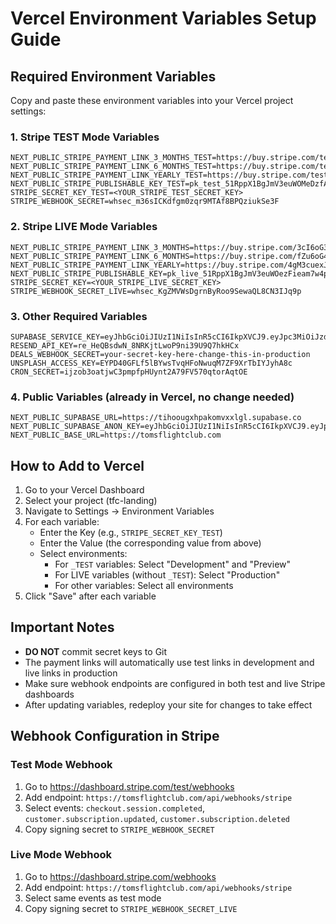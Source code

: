 # Vercel Environment Variables Setup Guide

## Required Environment Variables

Copy and paste these environment variables into your Vercel project settings:

### 1. Stripe TEST Mode Variables
```
NEXT_PUBLIC_STRIPE_PAYMENT_LINK_3_MONTHS_TEST=https://buy.stripe.com/test_3cI6oG3T599Pfr28VG5J600
NEXT_PUBLIC_STRIPE_PAYMENT_LINK_6_MONTHS_TEST=https://buy.stripe.com/test_fZu6oG4X92Lr5Qsfk45J601
NEXT_PUBLIC_STRIPE_PAYMENT_LINK_YEARLY_TEST=https://buy.stripe.com/test_4gM3cuexJ1Hn0w80pa5J602
NEXT_PUBLIC_STRIPE_PUBLISHABLE_KEY_TEST=pk_test_51RppX1BgJmV3euWOMeDzfAwlfWBubFdas0ZvKIYFcDMakfGL5d3rRxKmvXjbfSdHDVywz66KDgQ8v7EeXMwr2Edw00klzbMPFS
STRIPE_SECRET_KEY_TEST=<YOUR_STRIPE_TEST_SECRET_KEY>
STRIPE_WEBHOOK_SECRET=whsec_m36sICKdfgm0zqr9MTAf8BPQziukSe3F
```

### 2. Stripe LIVE Mode Variables
```
NEXT_PUBLIC_STRIPE_PAYMENT_LINK_3_MONTHS=https://buy.stripe.com/3cI6oG3T599Pfr28VG5J600
NEXT_PUBLIC_STRIPE_PAYMENT_LINK_6_MONTHS=https://buy.stripe.com/fZu6oG4X92Lr5Qsfk45J601
NEXT_PUBLIC_STRIPE_PAYMENT_LINK_YEARLY=https://buy.stripe.com/4gM3cuexJ1Hn0w80pa5J602
NEXT_PUBLIC_STRIPE_PUBLISHABLE_KEY=pk_live_51RppX1BgJmV3euWOezFieam7w4parcwvLT7O6c4OX5L6caRfFPp2l48g5U9WOxQy7a3yy91LLWLZXRVFPs5ghXIB00VB7RAgPp
STRIPE_SECRET_KEY=<YOUR_STRIPE_LIVE_SECRET_KEY>
STRIPE_WEBHOOK_SECRET_LIVE=whsec_KgZMVWsDgrnByRoo9SewaQL8CN3IJq9p
```

### 3. Other Required Variables
```
SUPABASE_SERVICE_KEY=eyJhbGciOiJIUzI1NiIsInR5cCI6IkpXVCJ9.eyJpc3MiOiJzdXBhYmFzZSIsInJlZiI6InRpaG9vdWd4aHBha29tdnh4bGdsIiwicm9sZSI6InNlcnZpY2Vfcm9sZSIsImlhdCI6MTc1MzY5NjE4NywiZXhwIjoyMDY5MjcyMTg3fQ.wqUA5t95GrLSfCieNESsV0ybz_uDP3Lh3qHJnhhFaFw
RESEND_API_KEY=re_HeQBsdwN_8NRKjtLwoP9ni39U9Q7hkHCx
DEALS_WEBHOOK_SECRET=your-secret-key-here-change-this-in-production
UNSPLASH_ACCESS_KEY=EYPD40GFLf5lBYwsTvqHFoNwuqM7ZF9XrTbIYJyhA8c
CRON_SECRET=ijzob3oatjwC3pmpfpHUynt2A79FV570qtorAqtOE
```

### 4. Public Variables (already in Vercel, no change needed)
```
NEXT_PUBLIC_SUPABASE_URL=https://tihoougxhpakomvxxlgl.supabase.co
NEXT_PUBLIC_SUPABASE_ANON_KEY=eyJhbGciOiJIUzI1NiIsInR5cCI6IkpXVCJ9.eyJpc3MiOiJzdXBhYmFzZSIsInJlZiI6InRpaG9vdWd4aHBha29tdnh4bGdsIiwicm9sZSI6ImFub24iLCJpYXQiOjE3NTM2OTYxODcsImV4cCI6MjA2OTI3MjE4N30._QImUG48fKs46reTyGj4PcGJCdj76YuYObmDgDtQLHM
NEXT_PUBLIC_BASE_URL=https://tomsflightclub.com
```

## How to Add to Vercel

1. Go to your Vercel Dashboard
2. Select your project (tfc-landing)
3. Navigate to Settings → Environment Variables
4. For each variable:
   - Enter the Key (e.g., `STRIPE_SECRET_KEY_TEST`)
   - Enter the Value (the corresponding value from above)
   - Select environments:
     - For `_TEST` variables: Select "Development" and "Preview"
     - For LIVE variables (without `_TEST`): Select "Production"
     - For other variables: Select all environments
5. Click "Save" after each variable

## Important Notes

- **DO NOT** commit secret keys to Git
- The payment links will automatically use test links in development and live links in production
- Make sure webhook endpoints are configured in both test and live Stripe dashboards
- After updating variables, redeploy your site for changes to take effect

## Webhook Configuration in Stripe

### Test Mode Webhook
1. Go to https://dashboard.stripe.com/test/webhooks
2. Add endpoint: `https://tomsflightclub.com/api/webhooks/stripe`
3. Select events: `checkout.session.completed`, `customer.subscription.updated`, `customer.subscription.deleted`
4. Copy signing secret to `STRIPE_WEBHOOK_SECRET`

### Live Mode Webhook
1. Go to https://dashboard.stripe.com/webhooks
2. Add endpoint: `https://tomsflightclub.com/api/webhooks/stripe`
3. Select same events as test mode
4. Copy signing secret to `STRIPE_WEBHOOK_SECRET_LIVE`